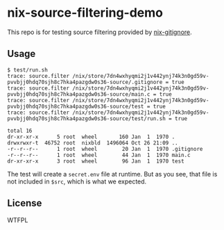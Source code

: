 # nix-source-filtering-demo

This repo is for testing source filtering provided by [nix-gitignore](https://github.com/NixOS/nixpkgs/blob/aef16f9cb42290dca27588d6229a668740a79296/doc/functions/nix-gitignore.section.md).

## Usage

```console
$ test/run.sh
trace: source.filter /nix/store/7dn4wxhyqmi2j1v442ynj74k3n0gd59v-pvvbjj0hdq70sjh8c7hka4pazgdw0s36-source/.gitignore = true
trace: source.filter /nix/store/7dn4wxhyqmi2j1v442ynj74k3n0gd59v-pvvbjj0hdq70sjh8c7hka4pazgdw0s36-source/main.c = true
trace: source.filter /nix/store/7dn4wxhyqmi2j1v442ynj74k3n0gd59v-pvvbjj0hdq70sjh8c7hka4pazgdw0s36-source/test = true
trace: source.filter /nix/store/7dn4wxhyqmi2j1v442ynj74k3n0gd59v-pvvbjj0hdq70sjh8c7hka4pazgdw0s36-source/test/run.sh = true

total 16
dr-xr-xr-x      5 root  wheel       160 Jan  1  1970 .
drwxrwxr-t  46752 root  nixbld  1496064 Oct 26 21:09 ..
-r--r--r--      1 root  wheel        20 Jan  1  1970 .gitignore
-r--r--r--      1 root  wheel        44 Jan  1  1970 main.c
dr-xr-xr-x      3 root  wheel        96 Jan  1  1970 test
```

The test will create a `secret.env` file at runtime. But as you see, that file is not included in `$src`, which is what we expected.

## License

WTFPL
